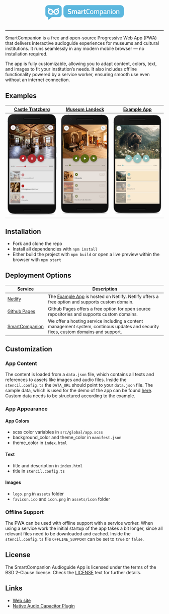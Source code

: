 <div align="center">
  <img src="./docs/logo.png" width="250" />
</div>
<br />

---

SmartCompanion is a free and open-source Progressive Web App (PWA) that delivers interactive audioguide experiences for museums and cultural institutions. It runs seamlessly in any modern mobile browser — no installation required.

The app is fully customizable, allowing you to adapt content, colors, text, and images to fit your institution’s needs. It also includes offline functionality powered by a service worker, ensuring smooth use even without an internet connection.

## Examples

| [Castle Tratzberg](https://www.smartcompanion.app/projects/mobile-apps/schloss-tratzberg/) | [Museum Landeck](https://www.smartcompanion.app/projects/mobile-apps/schloss-landeck/) | [Example App](https://smartcompanion-audioguide-app.netlify.app) |
|---|---|---| 
| ![Castle Tratzberg App](docs/tratzberg-app.png) | ![Museum Landeck App](docs/landeck-app.png) | ![Animals Example App](docs/animals-app.png) |

## Installation

 - Fork and clone the repo
 - Install all dependencies with `npm install`
 - Either build the project with `npm build` or open a live preview within the browser with `npm start`

## Deployment Options

| Service | Description |
|---|---|
| [Netlify](https://www.netlify.com/) | The [Example App](https://smartcompanion-audioguide-app.netlify.app) is hosted on Netlify. Netlify offers a free option and supports custom domain. |
| [Github Pages](https://docs.github.com/en/pages/quickstart) | Github Pages offers a free option for open source repositories and supports custom domains. |
| [SmartCompanion](https://www.smartcompanion.app/) | We offer a hosting service including a content management system, continous updates and security fixes, custom domains and support. |

## Customization

### App Content

The content is loaded from a `data.json` file, which contains all texts and references to assets like images and audio files. Inside the `stencil.config.ts` the `DATA_URL` should point to your `data.json` file. The sample data, which is used for the demo of the app can be found [here](https://github.com/smartcompanion-app/sample-data/tree/main/animals). Custom data needs to be structured according to the example.

### App Appearance

#### App Colors

 - scss color variables in `src/global/app.scss`
 - background_color and theme_color in `manifest.json`
 - theme_color in `index.html`

#### Text

 - title and description in `index.html`
 - title in `stencil.config.ts`

#### Images

  - `logo.png` in `assets` folder
  - `favicon.ico` and `icon.png` in `assets/icon` folder

### Offline Support

The PWA can be used with offline support with a service worker. When using a service work the initial startup of the app takes a bit longer, since all relevant files need to be downloaded and cached. Inside the `stencil.config.ts` file `OFFLINE_SUPPORT` can be set to `true` or `false`.

## License

The SmartCompanion Audioguide App is licensed under the terms of the BSD 2-Clause license. Check the [LICENSE](LICENSE) text for further details.

## Links

- [Web site](https://www.smartcompanion.app)
- [Native Audio Capacitor Plugin](https://github.com/smartcompanion-app/native-audio-player)
